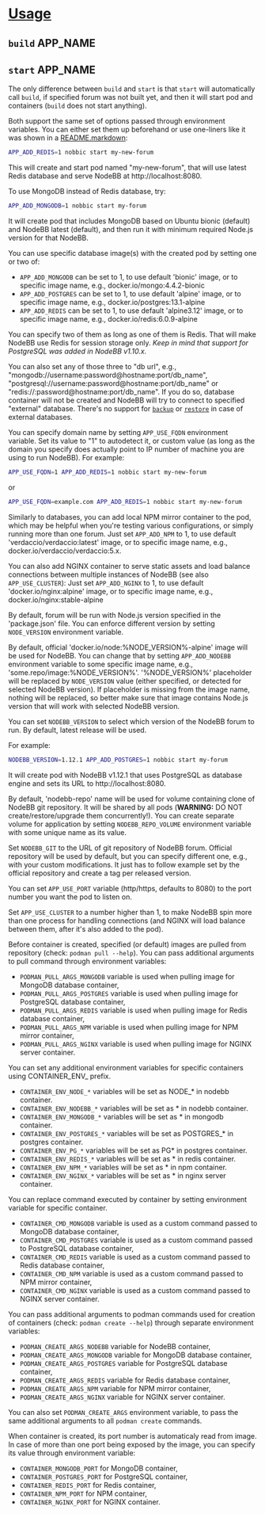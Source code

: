 [Usage](../Usage.markdown)
==========================

## `build` APP_NAME
## `start` APP_NAME

The only difference between `build` and `start` is that `start` will automatically call `build`, if specified forum was not built yet, and then it will start pod and containers (`build` does not start anything).

Both support the same set of options passed through environment variables. You can either set them up beforehand or use one-liners like it was shown in a [README.markdown](../README.markdown):

```sh
APP_ADD_REDIS=1 nobbic start my-new-forum
```

This will create and start pod named "my-new-forum", that will use latest Redis database and serve NodeBB at http://localhost:8080.

To use MongoDB instead of Redis database, try:

```sh
APP_ADD_MONGODB=1 nobbic start my-forum
```

It will create pod that includes MongoDB based on Ubuntu bionic (default) and NodeBB latest (default), and then run it with minimum required Node.js version for that NodeBB.

You can use specific database image(s) with the created pod by setting one or two of:

- `APP_ADD_MONGODB` can be set to 1, to use default 'bionic' image, or to specific image name, e.g., docker.io/mongo:4.4.2-bionic
- `APP_ADD_POSTGRES` can be set to 1, to use default 'alpine' image, or to specific image name, e.g., docker.io/postgres:13.1-alpine
- `APP_ADD_REDIS` can be set to 1, to use default 'alpine3.12' image, or to specific image name, e.g., docker.io/redis:6.0.9-alpine

You can specify two of them as long as one of them is Redis. That will make NodeBB use Redis for session storage only.
*Keep in mind that support for PostgreSQL was added in NodeBB v1.10.x.*

You can also set any of those three to "db url", e.g., "mongodb://username:password@hostname:port/db_name", "postgresql://username:password@hostname:port/db_name" or "redis://:password@hostname:port/db_name". If you do so, database container will not be created and NodeBB will try to connect to specified "external" database. There's no support for [`backup`](./backup.markdown) or [`restore`](./restore.markdown) in case of external databases.


You can specify domain name by setting `APP_USE_FQDN` environment variable. Set its value to "1" to autodetect it, or custom value (as long as the domain you specify does actually point to IP number of machine you are using to run NodeBB). For example:

```sh
APP_USE_FQDN=1 APP_ADD_REDIS=1 nobbic start my-new-forum
```

or

```sh
APP_USE_FQDN=example.com APP_ADD_REDIS=1 nobbic start my-new-forum
```


Similarly to databases, you can add local NPM mirror container to the pod, which may be helpful when you're testing various configurations, or simply running more than one forum.
Just set `APP_ADD_NPM` to 1, to use default 'verdaccio/verdaccio:latest' image, or to specific image name, e.g., docker.io/verdaccio/verdaccio:5.x.


You can also add NGINX container to serve static assets and load balance connections between multiple instances of NodeBB (see also `APP_USE_CLUSTER`):
Just set `APP_ADD_NGINX` to 1, to use default 'docker.io/nginx:alpine' image, or to specific image name, e.g., docker.io/nginx:stable-alpine


By default, forum will be run with Node.js version specified in the 'package.json' file.
You can enforce different version by setting `NODE_VERSION` environment variable.


By default, official 'docker.io/node:%NODE_VERSION%-alpine' image will be used for NodeBB.
You can change that by setting `APP_ADD_NODEBB` environment variable to some specific image name, e.g., 'some.repo/image:%NODE_VERSION%'.
'%NODE_VERSION%' placeholder will be replaced by `NODE_VERSION` value (either specified, or detected for selected NodeBB version).
If placeholder is missing from the image name, nothing will be replaced, so better make sure that image contains Node.js version that will work with selected NodeBB version.


You can set `NODEBB_VERSION` to select which version of the NodeBB forum to run. By default, latest release will be used.

For example:

```sh
NODEBB_VERSION=1.12.1 APP_ADD_POSTGRES=1 nobbic start my-forum
```

It will create pod with NodeBB v1.12.1 that uses PostgreSQL as database engine and sets its URL to http://localhost:8080.


By default, 'nodebb-repo' name will be used for volume containing clone of NodeBB git repository. It will be shared by all pods (**WARNING:** DO NOT create/restore/upgrade them concurrently!).
You can create separate volume for application by setting `NODEBB_REPO_VOLUME` environment variable with some unique name as its value.


Set `NODEBB_GIT` to the URL of git repository of NodeBB forum.
Official repository will be used by default, but you can specify different one, e.g., with your custom modifications.
It just has to follow example set by the official repository and create a tag per released version.


You can set `APP_USE_PORT` variable (http/https, defaults to 8080) to the port number you want the pod to listen on.


Set `APP_USE_CLUSTER` to a number higher than 1, to make NodeBB spin more than one process for handling connections (and NGINX will load balance between them, after it's also added to the pod).


Before container is created, specified (or default) images are pulled from repository (check: `podman pull --help`). You can pass additional arguments to pull command through environment variables:

- `PODMAN_PULL_ARGS_MONGODB` variable is used when pulling image for MongoDB database container,
- `PODMAN_PULL_ARGS_POSTGRES` variable is used when pulling image for PostgreSQL database container,
- `PODMAN_PULL_ARGS_REDIS` variable is used when pulling image for Redis database container,
- `PODMAN_PULL_ARGS_NPM` variable is used when pulling image for NPM mirror container,
- `PODMAN_PULL_ARGS_NGINX` variable is used when pulling image for NGINX server container.

You can set any additional environment variables for specific containers using CONTAINER_ENV_ prefix.

- `CONTAINER_ENV_NODE_*` variables will be set as NODE_* in nodebb container.
- `CONTAINER_ENV_NODEBB_*` variables will be set as * in nodebb container.
- `CONTAINER_ENV_MONGODB_*` variables will be set as * in mongodb container.
- `CONTAINER_ENV_POSTGRES_*` variables will be set as POSTGRES_* in postgres container.
- `CONTAINER_ENV_PG_*` variables will be set as PG* in postgres container.
- `CONTAINER_ENV_REDIS_*` variables will be set as * in redis container.
- `CONTAINER_ENV_NPM_*` variables will be set as * in npm container.
- `CONTAINER_ENV_NGINX_*` variables will be set as * in nginx server container.

You can replace command executed by container by setting environment variable for specific container.

- `CONTAINER_CMD_MONGODB` variable is used as a custom command passed to MongoDB database container,
- `CONTAINER_CMD_POSTGRES` variable is used as a custom command passed to PostgreSQL database container,
- `CONTAINER_CMD_REDIS` variable is used as a custom command passed to Redis database container,
- `CONTAINER_CMD_NPM` variable is used as a custom command passed to NPM mirror container,
- `CONTAINER_CMD_NGINX` variable is used as a custom command passed to NGINX server container.

You can pass additional arguments to podman commands used for creation of containers (check: `podman create --help`) through separate environment variables:

- `PODMAN_CREATE_ARGS_NODEBB` variable for NodeBB container,
- `PODMAN_CREATE_ARGS_MONGODB` variable for MongoDB database container,
- `PODMAN_CREATE_ARGS_POSTGRES` variable for PostgreSQL database container,
- `PODMAN_CREATE_ARGS_REDIS` variable for Redis database container,
- `PODMAN_CREATE_ARGS_NPM` variable for NPM mirror container,
- `PODMAN_CREATE_ARGS_NGINX` variable for NGINX server container.

You can also set `PODMAN_CREATE_ARGS` environment variable, to pass the same additional arguments to all `podman create` commands.

When container is created, its port number is automaticaly read from image. In case of more than one port being exposed by the image, you can specify its value through environment variable:

- `CONTAINER_MONGODB_PORT` for MongoDB container,
- `CONTAINER_POSTGRES_PORT` for PostgreSQL container,
- `CONTAINER_REDIS_PORT` for Redis container,
- `CONTAINER_NPM_PORT` for NPM container,
- `CONTAINER_NGINX_PORT` for NGINX container.
